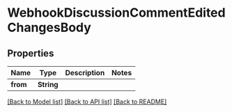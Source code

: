 # WebhookDiscussionCommentEditedChangesBody

## Properties

Name | Type | Description | Notes
------------ | ------------- | ------------- | -------------
**from** | **String** |  | 

[[Back to Model list]](../README.md#documentation-for-models) [[Back to API list]](../README.md#documentation-for-api-endpoints) [[Back to README]](../README.md)


